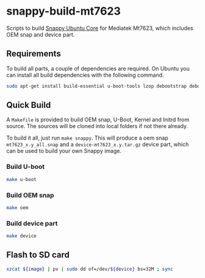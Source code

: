 # snappy-build-mt7623
Scripts to build [Snappy Ubuntu Core](http://developer.ubuntu.com/snappy/) for Mediatek Mt7623, which includes OEM snap and device part.

## Requirements
To build all parts, a couple of dependencies are required. On Ubuntu you can
install all build dependencies with the following command.

```bash
sudo apt-get install build-essential u-boot-tools lzop debootstrap debootstrap gcc-arm-linux-gnueabihf
```

## Quick Build
A `Makefile` is provided to build OEM snap, U-Boot, Kernel and Initrd from source. The sources will be cloned into local folders if not there already.

To build it all, just run `make snappy`. This will produce a oem snap `mt7623_x.y_all.snap` and a `device-mt7623_x.y.tar.gz` device part, which can be used to build your own Snappy image.

### Build U-boot

```bash
make u-boot
```

### Build OEM snap

```bash
make oem
```

### Build device part

```bash
make device
```

## Flash to SD card

```bash
xzcat ${image} | pv | sudo dd of=/dev/${device} bs=32M ; sync
```
